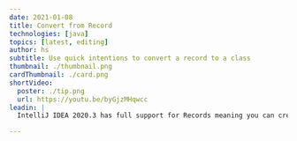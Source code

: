 ```yaml
---
date: 2021-01-08
title: Convert from Record
technologies: [java]
topics: [latest, editing]
author: hs
subtitle: Use quick intentions to convert a record to a class
thumbnail: ./thumbnail.png
cardThumbnail: ./card.png
shortVideo:
  poster: ./tip.png
  url: https://youtu.be/byGjzMHqwcc
leadin: |
  IntelliJ IDEA 2020.3 has full support for Records meaning you can create them and convert them to a class and IntelliJ IDEA will create the requisite methods.

---
```

